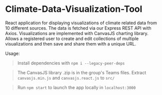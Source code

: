 # Climate-Data-Visualization-Tool

React application for displaying visualizations of climate related data from 10 different sources. The data is fetched via our Express REST API with Axios. Visualizations are implemented with CanvasJS charting library. Allows a registered user to create and edit collections of multiple visualizations and then save and share them with a unique URL.

Usage:
>Install dependencies with `npm i --legacy-peer-deps`

>The CanvasJS library .zip is in the group's Teams files. Extract `canvasjs.min.js` and `canvasjs.react.js` to `src/`

>Run `npm start` to launch the app locally in `localhost:3000`
